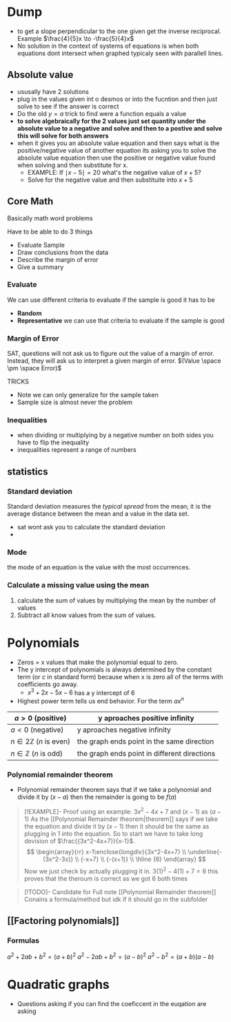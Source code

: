 
# Dump 
- to get a slope perpendicular to the one given get the inverse reciprocal. Example $\frac{4}{5}x \to -\frac{5}{4}x$ 
- No solution in the context of systems of equations is when both equations dont intersect when graphed typicaly seen with parallell lines.


## Absolute value

- ususally have 2 solutions
- plug in the values given int o desmos or into the fucntion and then just solve to see if the answer is correct
- Do the old $y=a$ trick to find were a function equals a value
- **to solve algebraically for the 2 values just set quantity under the absolute value to a negative and solve and then to a postive and solve this will solve for both answers**
- when it gives you an absolute value equation and then says what is the positive/negative value of another equation its asking you to solve the absolute value equation then use the positive or negative value found when solving and then substitute for x.
	- EXAMPLE: If $\mid x-5\mid =20$ what's the negative value of $x+5$?
	- Solve for the negative value and then substituite into $x+5$


## Core Math
Basically math word problems

Have to be able to do 3 things
- Evaluate Sample
- Draw conclusions from the data
- Describe the margin of error
- Give a summary


### Evaluate
We can use different criteria to evaluate if the sample is good it has to be 
- **Random**
- **Representative**
we can use that criteria to evaluate if the sample is good
### Margin of Error
SAT, questions will not ask us to figure out the value of a margin of error. Instead, they will ask us to interpret a given margin of error.
  $(Value \space \pm \space Error)$

TRICKS
- Note we can only generalize for the sample taken 
- Sample size is almost never the problem 

### Inequalities 
- when dividing or multiplying by a negative number on both sides you have to flip the inequality 
- inequalities represent a range of numbers



## statistics 

### Standard deviation 
Standard deviation measures the _typical spread_ from the mean; it is the average distance between the mean and a value in the data set.
- sat wont ask you to calculate the standard deviation
- 

### Mode
the mode of an equation is the value with the most occurrences. 


### Calculate a missing value using the mean 
1. calculate the sum of values by multiplying the mean by the number of values 
2. Subtract all know values from the sum of values.

# Polynomials
- Zeros = x values that make the polynomial equal to zero.
- The y intercept of polynomials is always determined by the constant term (or $c$ in standard form) because when x is zero all of the terms with coefficients go away.
	- $x^3+2x-5x-6$ has a y intercept of 6
- Highest power term tells us end behavior. For the term $ax^n$


| $a>0$ (positive)                 | y aproaches positive infinity                |
| -------------------------------- | -------------------------------------------- |
| $a < 0$ (negative)               | y aproaches negative infinity                |
| $n \in 2\mathbb Z$ ($n$ is even) | the graph ends point in the same direction   |
| $n \in \mathbb{Z}$ ($n$ is odd)  | the graph ends point in different directions |


### Polynomial remainder theorem 
- Polynomial remainder theorem says that if we take a polynomial and divide it by $(x-a)$ then the remainder is going to be $f(a)$

> [!EXAMPLE]- Proof using an example: ${{3x^2-4x+7}}$ and $({x-1})$ as $(a-1)$
> As the [[Polynomial Remainder theorem|theorem]] says if we take the equation and divide it by $(x-1)$ then it should be the same as plugging in 1 into the equation. So to start we have to take long devision of $\frac{{3x^2-4x+7}}{x-1}$.
> $$
> \begin{array}{rr}   
> x-1\enclose{longdiv}{3x^2-4x+7} \\
> \underline{-(3x^2-3x)} \\
> {-x+7} \\
> {-(x+1)} \\
> \hline {6}
> \end{array}
> $$
> Now we just check by actually plugging it in.
> $3(1)^2-4(1)+7=6$
> this proves that the theroum is correct as we got 6 both times


> [!TODO]- Candidate for Full note [[Polynomial Remainder theorem]]
> Conains a formula/method but idk if it should go in the subfolder




## [[Factoring polynomials]]

### Formulas 
$a^2+2ab+b^2=(a+b)^2$
$a^2-2ab+b^2=(a-b)^2$
$a^2-b^2=(a+b)(a-b)$




# Quadratic graphs 
- Questions asking if you can find the coeficcent in the euqation are asking